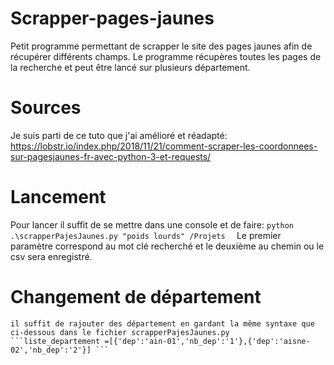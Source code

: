 # Scrapper-pages-jaunes
Petit programme permettant de scrapper le site des  pages jaunes afin de récupérer différents champs. Le programme récupères toutes les pages de la recherche et peut être lancé sur plusieurs département.  

# Sources
Je suis parti de ce tuto que j'ai amélioré et réadapté: https://lobstr.io/index.php/2018/11/21/comment-scraper-les-coordonnees-sur-pagesjaunes-fr-avec-python-3-et-requests/

# Lancement
Pour lancer il suffit de se mettre dans une console et de faire: ```python .\scrapperPajesJaunes.py "poids lourds" /Projets  ```
Le premier paramètre correspond au mot clé recherché et le deuxième au chemin ou le csv sera enregistré.

# Changement de département

    il suffit de rajouter des département en gardant la même syntaxe que ci-dessous dans le fichier scrapperPajesJaunes.py 
    ```liste_departement =[{'dep':'ain-01','nb_dep':'1'},{'dep':'aisne-02','nb_dep':'2'}] ```
